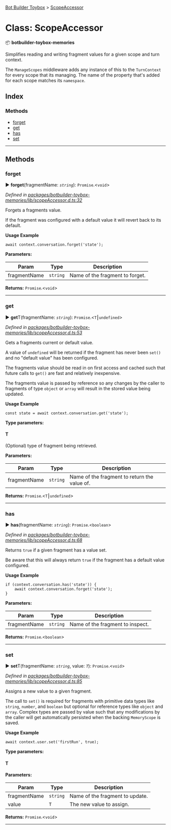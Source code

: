 [Bot Builder Toybox](../README.md) > [ScopeAccessor](../classes/botbuilder_toybox.scopeaccessor.md)



# Class: ScopeAccessor


:package: **botbuilder-toybox-memories**

Simplifies reading and writing fragment values for a given scope and turn context.

The `ManageScopes` middleware adds any instance of this to the `TurnContext` for every scope that its managing. The name of the property that's added for each scope matches its `namespace`.

## Index

### Methods

* [forget](botbuilder_toybox.scopeaccessor.md#forget)
* [get](botbuilder_toybox.scopeaccessor.md#get)
* [has](botbuilder_toybox.scopeaccessor.md#has)
* [set](botbuilder_toybox.scopeaccessor.md#set)



---

## Methods
<a id="forget"></a>

###  forget

► **forget**(fragmentName: *`string`*): `Promise`.<`void`>



*Defined in [packages/botbuilder-toybox-memories/lib/scopeAccessor.d.ts:32](https://github.com/Stevenic/botbuilder-toybox/blob/c5d0e84/packages/botbuilder-toybox-memories/lib/scopeAccessor.d.ts#L32)*



Forgets a fragments value.

If the fragment was configured with a default value it will revert back to its default.

**Usage Example**

    await context.conversation.forget('state');


**Parameters:**

| Param | Type | Description |
| ------ | ------ | ------ |
| fragmentName | `string`   |  Name of the fragment to forget. |





**Returns:** `Promise`.<`void`>





___

<a id="get"></a>

###  get

► **get**T(fragmentName: *`string`*): `Promise`.<`T`⎮`undefined`>



*Defined in [packages/botbuilder-toybox-memories/lib/scopeAccessor.d.ts:53](https://github.com/Stevenic/botbuilder-toybox/blob/c5d0e84/packages/botbuilder-toybox-memories/lib/scopeAccessor.d.ts#L53)*



Gets a fragments current or default value.

A value of `undefined` will be returned if the fragment has never been `set()` and no "default value" has been configured.

The fragments value should be read in on first access and cached such that future calls to `get()` are fast and relatively inexpensive.

The fragments value is passed by reference so any changes by the caller to fragments of type `object` or `array` will result in the stored value being updated.

**Usage Example**

    const state = await context.conversation.get('state');


**Type parameters:**

#### T 

(Optional) type of fragment being retrieved.

**Parameters:**

| Param | Type | Description |
| ------ | ------ | ------ |
| fragmentName | `string`   |  Name of the fragment to return the value of. |





**Returns:** `Promise`.<`T`⎮`undefined`>





___

<a id="has"></a>

###  has

► **has**(fragmentName: *`string`*): `Promise`.<`boolean`>



*Defined in [packages/botbuilder-toybox-memories/lib/scopeAccessor.d.ts:68](https://github.com/Stevenic/botbuilder-toybox/blob/c5d0e84/packages/botbuilder-toybox-memories/lib/scopeAccessor.d.ts#L68)*



Returns `true` if a given fragment has a value set.

Be aware that this will always return `true` if the fragment has a default value configured.

**Usage Example**

    if (context.conversation.has('state')) {
        await context.conversation.forget('state');
    }


**Parameters:**

| Param | Type | Description |
| ------ | ------ | ------ |
| fragmentName | `string`   |  Name of the fragment to inspect. |





**Returns:** `Promise`.<`boolean`>





___

<a id="set"></a>

###  set

► **set**T(fragmentName: *`string`*, value: *`T`*): `Promise`.<`void`>



*Defined in [packages/botbuilder-toybox-memories/lib/scopeAccessor.d.ts:85](https://github.com/Stevenic/botbuilder-toybox/blob/c5d0e84/packages/botbuilder-toybox-memories/lib/scopeAccessor.d.ts#L85)*



Assigns a new value to a given fragment.

The call to `set()` is required for fragments with primitive data types like `string`, `number`, and `boolean` but optional for reference types like `object` and `array`. Complex types are passed by value such that any modifications by the caller will get automatically persisted when the backing `MemoryScope` is saved.

**Usage Example**

    await context.user.set('firstRun', true);


**Type parameters:**

#### T 
**Parameters:**

| Param | Type | Description |
| ------ | ------ | ------ |
| fragmentName | `string`   |  Name of the fragment to update. |
| value | `T`   |  The new value to assign. |





**Returns:** `Promise`.<`void`>





___


